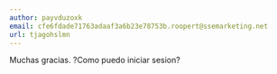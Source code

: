 ```yaml
---
author: payvduzoxk
email: cfe6fdade71763adaaf3a6b23e78753b.roopert@ssemarketing.net
url: tjagohslmn
---
```


Muchas gracias. ?Como puedo iniciar sesion?